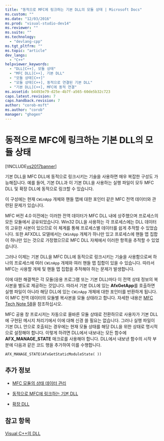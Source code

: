 ```yaml
---
title: "동적으로 MFC에 링크하는 기본 DLL의 모듈 상태 | Microsoft Docs"
ms.custom: ""
ms.date: "12/03/2016"
ms.prod: "visual-studio-dev14"
ms.reviewer: ""
ms.suite: ""
ms.technology: 
  - "devlang-cpp"
ms.tgt_pltfrm: ""
ms.topic: "article"
dev_langs: 
  - "C++"
helpviewer_keywords: 
  - "DLL[C++], 모듈 상태"
  - "MFC DLL[C++], 기본 DLL"
  - "모듈 상태[C++]"
  - "모듈 상태[C++], 동적으로 연결된 기본 DLL"
  - "기본 DLL[C++], MFC에 동적 연결"
ms.assetid: b4493e79-d25e-4b7f-a565-60de5b32c723
caps.latest.revision: 7
caps.handback.revision: 7
author: "corob-msft"
ms.author: "corob"
manager: "ghogen"
---
```

# 동적으로 MFC에 링크하는 기본 DLL의 모듈 상태
[!INCLUDE[vs2017banner](../assembler/inline/includes/vs2017banner.md)]

기본 DLL을 MFC DLL에 동적으로 링크시키는 기술을 사용하면 매우 복잡한 구성도 가능해집니다.  예를 들어, 기본 DLL과 이 기본 DLL을 사용하는 실행 파일이 모두 MFC DLL 및 확장 DLL에 동적으로 링크할 수 있습니다.  
  
 이 구성에는 현재 `CWinApp` 개체와 핸들 맵에 대한 포인터 같은 MFC 전역 데이터와 관련된 문제가 있습니다.  
  
 MFC 버전 4.0 이전에는 이러한 전역 데이터가 MFC DLL 내에 상주했으며 프로세스의 모든 모듈에서 공유되었습니다.  Win32 DLL을 사용하는 각 프로세스에는 DLL 데이터의 고유한 사본이 있으므로 이 체계를 통해 프로세스별 데이터를 쉽게 추적할 수 있었습니다.  또한 AFXDLL 모델에서는 `CWinApp` 개체가 하나만 있고 프로세스에 핸들 맵 집합이 하나만 있는 것으로 가정했으므로 MFC DLL 자체에서 이러한 항목을 추적할 수 있었습니다.  
  
 그러나 이제는 기본 DLL을 MFC DLL에 동적으로 링크시키는 기술을 사용함으로써 하나의 프로세스에 여러 `CWinApp` 개체와 여러 핸들 맵 집합이 있을 수 있습니다.  따라서 MFC는 사용할 개체 및 핸들 맵 집합을 추적해야 하는 문제가 발생합니다.  
  
 이에 대한 해결책은 각 모듈\(응용 프로그램 또는 기본 DLL\)마다 이 전역 상태 정보의 복사본을 별도로 제공하는 것입니다.  따라서 기본 DLL에 있는 **AfxGetApp**를 호출하면 실행 파일이 아니라 해당 DLL에 있는 `CWinApp` 개체에 대한 포인터를 반환하게 됩니다.  이 MFC 전역 데이터의 모듈별 복사본을 모듈 상태라고 합니다. 자세한 내용은 [MFC Tech Note 58](../mfc/tn058-mfc-module-state-implementation.md)을 참조하십시오.  
  
 MFC 공용 창 프로시저는 자동으로 올바른 모듈 상태로 전환하므로 사용자가 기본 DLL에 구현된 메시지 처리기에서 이에 대해 신경 쓸 필요는 없습니다.  그러나 실행 파일이 기본 DLL 안으로 호출되는 경우에는 현재 모듈 상태를 해당 DLL을 위한 상태로 명시적으로 설정해야 합니다.  이렇게 하려면 DLL에서 내보내는 모든 함수에 **AFX\_MANAGE\_STATE** 매크로를 사용해야 합니다.  DLL에서 내보낸 함수의 시작 부분에 다음과 같은 코드 행을 추가하여 이를 수행합니다.  
  
```  
AFX_MANAGE_STATE(AfxGetStaticModuleState( ))  
```  
  
## 추가 정보  
  
-   [MFC 모듈의 상태 데이터 관리](../mfc/managing-the-state-data-of-mfc-modules.md)  
  
-   [동적으로 MFC에 링크하는 기본 DLL](../build/regular-dlls-dynamically-linked-to-mfc.md)  
  
-   [확장 DLL](../build/extension-dlls-overview.md)  
  
## 참고 항목  
 [Visual C\+\+의 DLL](../build/dlls-in-visual-cpp.md)